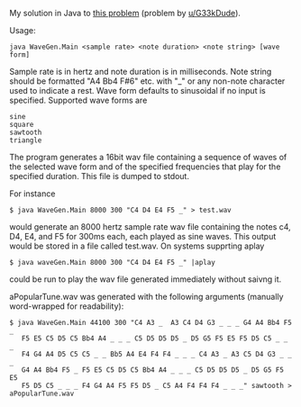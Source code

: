 My solution in Java to [this problem](https://www.reddit.com/r/dailyprogrammer/comments/4o74p3/20160615_challenge_271_intermediate_making_waves/) (problem by [u/G33kDude](https://www.reddit.com/user/G33kDude)).

Usage:

    java WaveGen.Main <sample rate> <note duration> <note string> [wave form]

Sample rate is in hertz and note duration is in milliseconds.  Note string should be formatted "A4 Bb4 F#6" etc. with "_" or any non-note character used to indicate a rest.  Wave form defaults to sinusoidal if no input is specified.  Supported wave forms are

    sine
    square
    sawtooth
    triangle

The program generates a 16bit wav file containing a sequence of waves of the selected wave form and of the specified frequencies that play for the specified duration.  This file is dumped to stdout.
    
For instance

    $ java WaveGen.Main 8000 300 "C4 D4 E4 F5 _" > test.wav
    
would generate an 8000 hertz sample rate wav file containing the notes c4, D4, E4, and F5 for 300ms each, each played as sine waves.  This output would be stored in a file called test.wav.  On systems supprting aplay

    $ java waveGen.Main 8000 300 "C4 D4 E4 F5 _" |aplay

could be run to play the wav file generated immediately without saivng it.

aPopularTune.wav was generated with the following arguments (manually word-wrapped for readability):

    $ java WaveGen.Main 44100 300 "C4 A3 _  A3 C4 D4 G3 _ _ _ G4 A4 Bb4 F5 _
       F5 E5 C5 D5 C5 Bb4 A4 _ _ _ C5 D5 D5 D5 _ D5 G5 F5 E5 F5 D5 C5 _ _ _
       F4 G4 A4 D5 C5 C5 _ _ Bb5 A4 E4 F4 F4 _ _ _ C4 A3 _ A3 C5 D4 G3 _ _ _
       G4 A4 Bb4 F5 _ F5 E5 C5 D5 C5 Bb4 A4 _ _ _ C5 D5 D5 D5 _ D5 G5 F5 E5
       F5 D5 C5 _ _ _ F4 G4 A4 F5 F5 D5 _ C5 A4 F4 F4 F4 _ _ _" sawtooth > aPopularTune.wav
